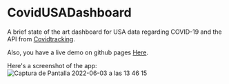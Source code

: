 # CovidUSADashboard
A brief state of the art dashboard for USA data regarding COVID-19 and the API from [Covidtracking](https://covidtracking.com/).

Also, you have a live demo on github pages [Here](https://angelsollaperez.github.io/CovidUSADashboard/).

Here's a screenshot of the app:
![Captura de Pantalla 2022-06-03 a las 13 46 15](https://user-images.githubusercontent.com/52504915/171847607-e3a9fb92-ad30-46a2-96e1-c063bee96398.png)
